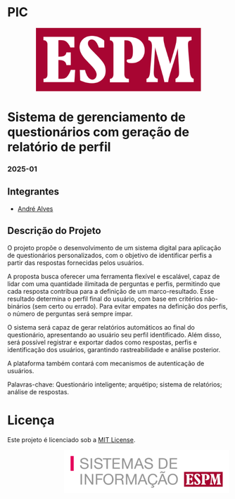 # PIC

<p align="center">
    <a href="https://www.espm.br/cursos-de-graduacao/sistemas-de-informacao/"><img src="https://raw.githubusercontent.com/tech-espm/misc-template/main/logo.png" alt="Sistemas de Informação ESPM" style="width: 375px;"/></a>
</p>

# Sistema de gerenciamento de questionários com geração de relatório de perfil

### 2025-01

## Integrantes
- [André Alves](https://github.com/andre-alves77)

## Descrição do Projeto

O projeto propõe o desenvolvimento de um sistema digital para aplicação de questionários personalizados, com o objetivo de identificar perfis a partir das respostas fornecidas pelos usuários.

A proposta busca oferecer uma ferramenta flexível e escalável, capaz de lidar com uma quantidade ilimitada de perguntas e perfis, permitindo que cada resposta contribua para a definição de um marco-resultado. Esse resultado determina o perfil final do usuário, com base em critérios não-binários (sem certo ou errado). Para evitar empates na definição dos perfis, o número de perguntas será sempre ímpar.

O sistema será capaz de gerar relatórios automáticos ao final do questionário, apresentando ao usuário seu perfil identificado. Além disso, será possível registrar e exportar dados como respostas, perfis e identificação dos usuários, garantindo rastreabilidade e análise posterior.

A plataforma também contará com mecanismos de autenticação de usuários.

Palavras-chave: Questionário inteligente; arquétipo; sistema de relatórios; análise de respostas.

# Licença

Este projeto é licenciado sob a [MIT License](https://github.com/tech-espm/pic-2025-arquetipo/blob/main/LICENSE).

<p align="right">
    <a href="https://www.espm.br/cursos-de-graduacao/sistemas-de-informacao/"><img src="https://raw.githubusercontent.com/tech-espm/misc-template/main/logo-si-512.png" alt="Sistemas de Informação ESPM" style="width: 375px;"/></a>
</p>
